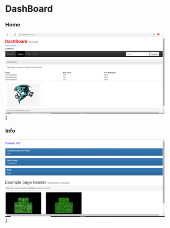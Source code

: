# DashBoard
### Home
![Filtros](https://github.com/allanfs1/bootstrap_dashBoard/blob/master/print/foto1.png)]

### Info
![Filtros](https://github.com/allanfs1/bootstrap_dashBoard/blob/master/print/foto2.png)]

